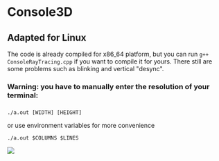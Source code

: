 # Console3D
## Adapted for Linux
The code is already compiled for x86\_64 platform, but you can run `g++ ConsoleRayTracing.cpp` if you want to compile it for yours. There still are some problems such as blinking and vertical "desync".

### Warning: you have to manually enter the resolution of your terminal:

###

```./a.out [WIDTH] [HEIGHT]```

or use environment variables for more convenience

```./a.out $COLUMNS $LINES```

![](./console3d.png)

